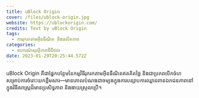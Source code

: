 ```yaml
---
title: uBlock Origin
cover: /files/ublock-origin.jpg
website: https://ublockorigin.com/
credits: Text by uBlock Origin
tags:
  - ការរុករកតាមអ៊ីនធឺណិត និងផលិតភាព
categories:
  - ឧបករណ៍សុវត្ថិភាពឌីជីថល
date: 2023-01-29T20:25:44.572Z
---
```

uBlock Origin គឺជាផ្នែកបន្ថែមនៃកម្មវិធីរុករកតាមអ៊ីនធឺណិតឥតគិតថ្លៃ និងជាប្រភពបើកចំហសម្រាប់ការចំរោះយកខ្លឹមសារ—មានគោលបំណងជាចម្បងក្នុងការបន្សាបការឈ្លានពានឯកជនភាពនៅក្នុងវិធីសាស្រ្តដ៏មានប្រសិទ្ធភាព និងងាយស្រួលប្រើ។